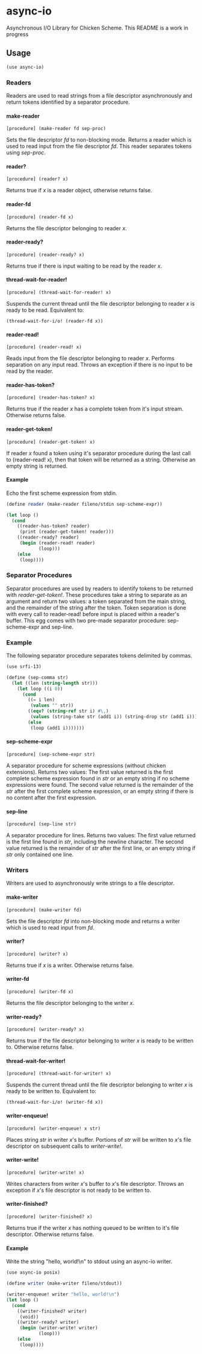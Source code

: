 # async-io
Asynchronous I/O Library for Chicken Scheme.
This README is a work in progress

## Usage
```scheme
(use async-io)
```

### Readers
Readers are used to read strings from a file descriptor asynchronously and return tokens identified by a separator procedure.

#### make-reader
```
[procedure] (make-reader fd sep-proc)
```
Sets the file descriptor *fd* to non-blocking mode.
Returns a reader which is used to read input from the file descriptor *fd*.
This reader separates tokens using *sep-proc*.

#### reader?
```
[procedure] (reader? x)
```
Returns true if *x* is a reader object, otherwise returns false.

#### reader-fd
```
[procedure] (reader-fd x)
```
Returns the file descriptor belonging to reader *x*.

#### reader-ready?
```
[procedure] (reader-ready? x)
```
Returns true if there is input waiting to be read by the reader *x*.

#### thread-wait-for-reader!
```
[procedure] (thread-wait-for-reader! x)
```
Suspends the current thread until the file descriptor belonging to reader *x* is ready to be read.
Equivalent to:
```
(thread-wait-for-i/o! (reader-fd x))
```

#### reader-read!
```
[procedure] (reader-read! x)
```
Reads input from the file descriptor belonging to reader *x*.
Performs separation on any input read.
Throws an exception if there is no input to be read by the reader.

#### reader-has-token?
```
[procedure] (reader-has-token? x)
```
Returns true if the reader *x* has a complete token from it's input stream.
Otherwise returns false.

#### reader-get-token!
```
[procedure] (reader-get-token! x)
```
If reader *x* found a token using it's separator procedure during the last call to (reader-read! x),
then that token will be returned as a string. Otherwise an empty string is returned.

#### Example
Echo the first scheme expression from stdin.

```scheme
(define reader (make-reader fileno/stdin sep-scheme-expr))

(let loop ()
  (cond
    ((reader-has-token? reader)
     (print (reader-get-token! reader)))
    ((reader-ready? reader)
     (begin (reader-read! reader)
            (loop)))
    (else
     (loop))))
```

### Separator Procedures
Separator procedures are used by readers to identify tokens to be returned with *reader-get-token!*.
These procedures take a string to separate as an argument and return two values:
a token separated from the main string, and the remainder of the string after the token.
Token separation is done with every call to reader-read! before input is placed within a reader's buffer.
This egg comes with two pre-made separator procedure: sep-scheme-expr and sep-line.

### Example
The following separator procedure separates tokens delimited by commas.
```scheme
(use srfi-13)

(define (sep-comma str)
  (let ((len (string-length str)))
    (let loop ((i 0))
      (cond
        ((= i len)
         (values "" str))
        ((eqv? (string-ref str i) #\,)
         (values (string-take str (add1 i)) (string-drop str (add1 i))))
        (else
         (loop (add1 i)))))))

```

#### sep-scheme-expr
```
[procedure] (sep-scheme-expr str)
```
A separator procedure for scheme expressions (without chicken extensions). Returns two values:
The first value returned is the first complete scheme expression found in *str* or an empty string if no scheme
expressions were found. The second value returned is the remainder of the *str* after the first complete scheme expression,
or an empty string if there is no content after the first expression.

#### sep-line
```
[procedure] (sep-line str)
```
A separator procedure for lines. Returns two values:
The first value returned is the first line found in *str*, including the newline character.
The second value returned is the remainder of *str* after the first line, or an empty string if *str* only contained one line.

### Writers
Writers are used to asynchronously write strings to a file descriptor.

#### make-writer
```
[procedure] (make-writer fd)
```
Sets the file descriptor *fd* into non-blocking mode and returns a writer which is used to read input from *fd*.

#### writer?
```
[procedure] (writer? x)
```
Returns true if *x* is a writer. Otherwise returns false.

#### writer-fd
```
[procedure] (writer-fd x)
```
Returns the file descriptor belonging to the writer *x*.

#### writer-ready?
```
[procedure] (writer-ready? x)
```
Returns true if the file descriptor belonging to writer *x* is ready to be written to.
Otherwise returns false.

#### thread-wait-for-writer!
```
[procedure] (thread-wait-for-writer! x)
```
Suspends the current thread until the file descriptor belonging to writer *x* is ready to be written to.
Equivalent to:
```
(thread-wait-for-i/o! (writer-fd x))
```

#### writer-enqueue!
```
[procedure] (writer-enqueue! x str)
```
Places string *str* in writer *x*'s buffer. Portions of *str* will be written to *x*'s file descriptor on subsequent calls
to *writer-write!*.

#### writer-write!
```
[procedure] (writer-write! x)
```
Writes characters from writer *x*'s buffer to *x*'s file descriptor. Throws an exception if *x*'s file descriptor is not
ready to be written to.

#### writer-finished?
```
[procedure] (writer-finished? x)
```
Returns true if the writer *x* has nothing queued to be written to it's file descriptor.
Otherwise returns false.

#### Example
Write the string "hello, world!\n" to stdout using an async-io writer.

```scheme
(use async-io posix)

(define writer (make-writer fileno/stdout))

(writer-enqueue! writer "hello, world!\n")
(let loop ()
  (cond
    ((writer-finished? writer)
     (void))
    ((writer-ready? writer)
     (begin (writer-write! writer)
            (loop)))
    (else
     (loop))))
```
